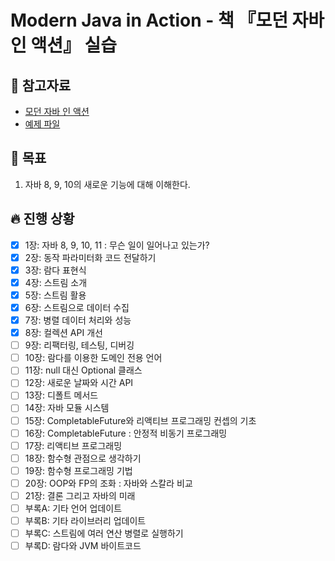 # Modern Java in Action - 책 『모던 자바 인 액션』 실습

## 📘 참고자료

- [모던 자바 인 액션](https://book.naver.com/bookdb/book_detail.nhn?bid=15261103)
- [예제 파일](https://m.hanbit.co.kr/store/books/book_view.html?p_code=B4926602499)

## 🧸 목표
1. 자바 8, 9, 10의 새로운 기능에 대해 이해한다.

## 🔥 진행 상황
- [X] 1장: 자바 8, 9, 10, 11 : 무슨 일이 일어나고 있는가?
- [X] 2장: 동작 파라미터화 코드 전달하기
- [X] 3장: 람다 표현식
- [X] 4장: 스트림 소개
- [X] 5장: 스트림 활용
- [X] 6장: 스트림으로 데이터 수집
- [X] 7장: 병렬 데이터 처리와 성능
- [X] 8장: 컬렉션 API 개선
- [ ] 9장: 리팩터링, 테스팅, 디버깅
- [ ] 10장: 람다를 이용한 도메인 전용 언어
- [ ] 11장: null 대신 Optional 클래스
- [ ] 12장: 새로운 날짜와 시간 API
- [ ] 13장: 디폴트 메서드
- [ ] 14장: 자바 모듈 시스템
- [ ] 15장: CompletableFuture와 리액티브 프로그래밍 컨셉의 기초
- [ ] 16장: CompletableFuture : 안정적 비동기 프로그래밍
- [ ] 17장: 리액티브 프로그래밍
- [ ] 18장: 함수형 관점으로 생각하기
- [ ] 19장: 함수형 프로그래밍 기법
- [ ] 20장: OOP와 FP의 조화 : 자바와 스칼라 비교
- [ ] 21장: 결론 그리고 자바의 미래
- [ ] 부록A: 기타 언어 업데이트
- [ ] 부록B: 기타 라이브러리 업데이트
- [ ] 부록C: 스트림에 여러 연산 병렬로 실행하기
- [ ] 부록D: 람다와 JVM 바이트코드
